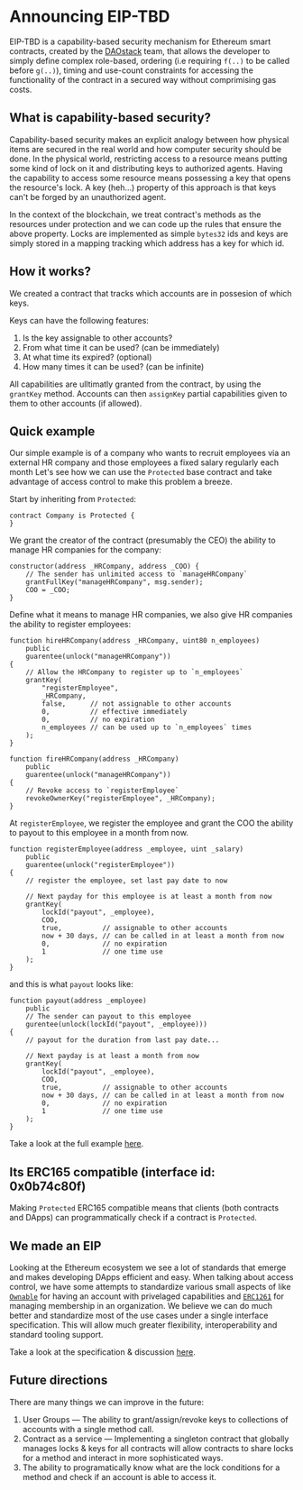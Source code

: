 # Announcing EIP-TBD

EIP-TBD is a capability-based security mechanism for Ethereum smart contracts, created by the [DAOstack](http://daostack.io/) team, that allows the developer to simply define complex role-based, ordering (i.e requiring `f(..)` to be called before `g(..)`), timing and use-count constraints for accessing the functionality of the contract in a secured way without comprimising gas costs.

## What is capability-based security?

Capability-based security makes an explicit analogy between how physical items are secured in the real world and how computer security should be done. In the physical world, restricting access to a resource means putting some kind of lock on it and distributing keys to authorized agents. Having the capability to access some resource means possessing a key that opens the resource's lock. A key (heh…) property of this approach is that keys can't be forged by an unauthorized agent.

In the context of the blockchain, we treat contract's methods as the resources under protection and we can code up the rules that ensure the above property. Locks are implemented as simple `bytes32` ids and keys are simply stored in a mapping tracking which address has a key for which id.

## How it works?

We created a contract that tracks which accounts are in possesion of which keys.

Keys can have the following features:

1. Is the key assignable to other accounts?
2. From what time it can be used? (can be immediately)
3. At what time its expired? (optional)
4. How many times it can be used? (can be infinite)

All capabilities are ulltimatly granted from the contract, by using the `grantKey` method.
Accounts can then `assignKey` partial capabilities given to them to other accounts (if allowed).

## Quick example

Our simple example is of a company who wants to recruit employees via an external HR company and those employees a fixed salary regularly each month
Let's see how we can use the `Protected` base contract and take advantage of access control to make this problem a breeze.

Start by inheriting from `Protected`:
```solidity
contract Company is Protected {
}
```

We grant the creator of the contract (presumably the CEO) the ability to manage HR companies for the company:
```solidity
constructor(address _HRCompany, address _COO) {
    // The sender has unlimited access to `manageHRCompany`
    grantFullKey("manageHRCompany", msg.sender);
    COO = _COO;
}
```

Define what it means to manage HR companies, we also give HR companies the ability to register employees:
```solidity
function hireHRCompany(address _HRCompany, uint80 n_employees)
    public
    guarentee(unlock("manageHRCompany"))
{
    // Allow the HRCompany to register up to `n_employees`
    grantKey(
        "registerEmployee",
        _HRCompany,
        false,      // not assignable to other accounts
        0,          // effective immediately
        0,          // no expiration
        n_employees // can be used up to `n_employees` times
    );
}

function fireHRCompany(address _HRCompany)
    public
    guarentee(unlock("manageHRCompany"))
{
    // Revoke access to `registerEmployee`
    revokeOwnerKey("registerEmployee", _HRCompany);
}
```


At `registerEmployee`, we register the employee and grant the COO the ability to payout to this employee in a month from now.
```
function registerEmployee(address _employee, uint _salary)
    public
    guarentee(unlock("registerEmployee"))
{
    // register the employee, set last pay date to now

    // Next payday for this employee is at least a month from now
    grantKey(
        lockId("payout", _employee),
        COO,
        true,          // assignable to other accounts
        now + 30 days, // can be called in at least a month from now
        0,             // no expiration
        1              // one time use
    );
}
```

and this is what `payout` looks like:

```
function payout(address _employee)
    public
    // The sender can payout to this employee
    gurentee(unlock(lockId("payout", _employee)))
{
    // payout for the duration from last pay date...

    // Next payday is at least a month from now
    grantKey(
        lockId("payout", _employee),
        COO,
        true,          // assignable to other accounts
        now + 30 days, // can be called in at least a month from now
        0,             // no expiration
        1              // one time use
    );
}
```

Take a look at the full example [here](https://github.com/daostack/access_control/tree/master/contracts/examples/Company.sol).

## Its ERC165 compatible (interface id: 0x0b74c80f)
Making `Protected` ERC165 compatible means that clients (both contracts and DApps) can programmatically check if a contract is `Protected`.

## We made an EIP
Looking at the Ethereum ecosystem we see a lot of standards that emerge and makes developing DApps efficient and easy. When talking about access control, we have some attempts to standardize various small aspects of like [`Ownable`](https://github.com/OpenZeppelin/openzeppelin-solidity/blob/master/contracts/ownership/Ownable.sol) for having an account with privelaged capabilities and [`ERC1261`](https://github.com/ethereum/EIPs/issues/1261) for managing membership in an organization. We believe we can do much better and standardize most of the use cases under a single interface specification. This will allow much greater flexibility, interoperability and standard tooling support.

Take a look at the specification & discussion [here](https://github.com/ethereum/EIPs/issues/TBD).

## Future directions

There are many things we can improve in the future:

1. User Groups — The ability to grant/assign/revoke keys to collections of accounts with a single method call.
2. Contract as a service — Implementing a singleton contract that globally manages locks & keys for all contracts will allow contracts to share locks for a method and interact in more sophisticated ways.
3. The ability to programatically know what are the lock conditions for a method and check if an account is able to access it.
